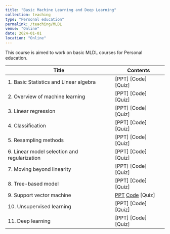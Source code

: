 ```yaml
---
title: "Basic Machine Learning and Deep Learning"
collection: teaching
type: "Personal education"
permalink: /teaching/MLDL
venue: "Online"
date: 2024-01-01
location: "Online"
---
```


This course is aimed to work on basic MLDL courses for Personal education.

|Title|Contents|
|---------|----------|
|1. Basic Statistics and Linear algebra|[PPT]   [Code]   [Quiz]|
|2. Overview of machine learning|[PPT]   [Code]   [Quiz]|
|3. Linear regression|[PPT]   [Code]   [Quiz]|
|4. Classification|[PPT]   [Code]   [Quiz]|
|5. Resampling methods|[PPT]   [Code]   [Quiz]|
|6. Linear model selection and regularization|[PPT]   [Code]   [Quiz]|
|7. Moving beyond linearity|[PPT]   [Code]   [Quiz]|
|8. Tree-based model|[PPT]   [Code]   [Quiz]|
|9. Support vector machine|[PPT](https://drive.google.com/file/d/1M2gEsSRuHDSL23C5VWhEOuSBzFX_yUCC/view?usp=drive_link)   [Code](https://colab.research.google.com/drive/1NXpYDChsfSz2cM5KoDOLfqkCQH32z1DW)   [Quiz]|
|10. Unsupervised learning|[PPT]   [Code]   [Quiz]|
|11. Deep learning|[PPT]   [Code]   [Quiz]|
